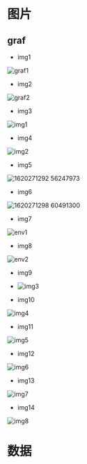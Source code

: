 # 图片  

## graf

* img1  

![graf1](https://user-images.githubusercontent.com/58176267/170662206-39ac8318-cd3f-4fa1-90f1-e0feaa0da5ac.png)


* img2 

![graf2](https://user-images.githubusercontent.com/58176267/170662214-a79bc072-4a1a-4286-b32d-31cc27dde833.png)


* img3  

![img1](https://user-images.githubusercontent.com/58176267/170662248-93743ae6-aa1c-478e-b3b8-e6841ef90612.jpg)


* img4

![img2](https://user-images.githubusercontent.com/58176267/170662254-56ee2c95-ba5b-4c06-bd9d-1412f5f3c0bd.jpg)


* img5  
 
![1620271292 56247973](https://user-images.githubusercontent.com/58176267/170658192-2ed645d2-1726-48bc-b877-b4aa62eab076.jpg)

* img6  

![1620271298 60491300](https://user-images.githubusercontent.com/58176267/170658205-3a84abea-5b11-4b71-b2d2-949c1f499f78.jpg)

* img7  

![env1](https://user-images.githubusercontent.com/58176267/170660535-ff47e3b8-e9fb-4182-9f92-ef22d0e48d7c.jpg)

* img8 

![env2](https://user-images.githubusercontent.com/58176267/170660553-1ffd26f6-2532-4d52-86e6-7d550a990266.jpg)


* img9  

* ![img3](https://user-images.githubusercontent.com/58176267/170709283-552801ca-b363-4dcd-b3b3-acd2401e3412.jpg)

* img10  

![img4](https://user-images.githubusercontent.com/58176267/170709320-ca54c345-edac-4617-b8cb-4e507008161b.jpg)


* img11

![img5](https://user-images.githubusercontent.com/58176267/170709333-8efdee4b-2e1a-4ebd-b83b-2cd8a095b7d9.jpg)


* img12 

![img6](https://user-images.githubusercontent.com/58176267/170709345-ba468ab1-0558-4476-81a3-9a575bab8091.jpg)


* img13 

![img7](https://user-images.githubusercontent.com/58176267/170709360-0f4339a9-e523-42f2-a2f9-6b06a12a8821.jpg)


* img14  

![img8](https://user-images.githubusercontent.com/58176267/170709380-38bdc633-55b2-4750-b706-c6c5a26c25d7.jpg)





# 数据  






